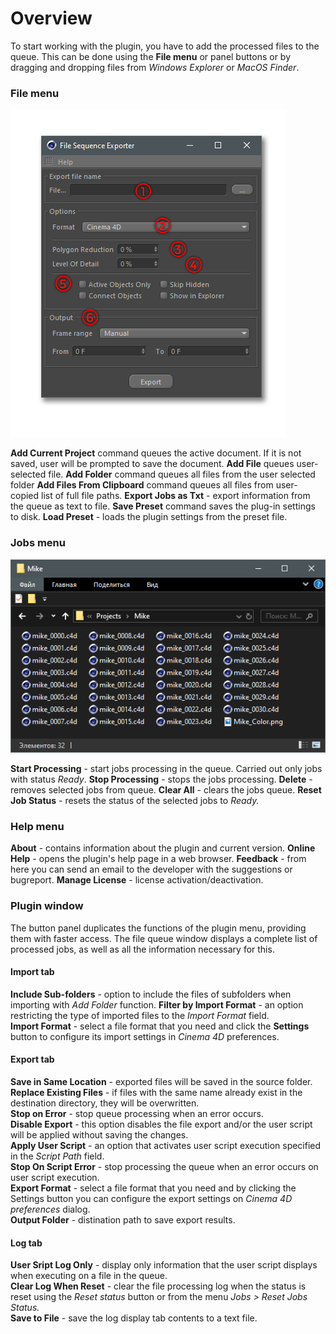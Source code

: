# Overview

To start working with the plugin, you have to add the processed files to the queue. This can be done using the **File menu** or panel buttons or by dragging and dropping files from _Windows Explorer_ or _MacOS Finder_.

### File menu

![](../.gitbook/assets/image%20%283%29.png)

**Add Current Project** command queues the active document. If it is not saved, user will be prompted to save the document. **Add File** queues user-selected file. **Add Folder** command queues all files from the user selected folder **Add Files From Clipboard** command queues all files from user-copied list of full file paths. **Export Jobs as Txt** - export information from the queue as text to file. **Save Preset** command saves the plug-in settings to disk. **Load Preset** - loads the plugin settings from the preset file.

### Jobs menu

![](../.gitbook/assets/image.png)

**Start Processing** - start jobs processing in the queue. Carried out only jobs with status _Ready_. **Stop Processing** - stops the jobs processing. **Delete** - removes selected jobs from queue. **Clear All** - clears the jobs queue. **Reset Job Status** - resets the status of the selected jobs to _Ready._

### Help menu

**About** - contains information about the plugin and current version. **Online Help** - opens the plugin's help page in a web browser. **Feedback** - from here you can send an email to the developer with the suggestions or bugreport. **Manage License** - license activation/deactivation. 

### Plugin window

The button panel duplicates the functions of the plugin menu, providing them with faster access. The file queue window displays a complete list of processed jobs, as well as all the information necessary for this.

#### Import tab

**Include Sub-folders** - option to include the files of subfolders when importing with _Add Folder_ function. **Filter by Import Format** - an option restricting the type of imported files to the _Import Format_ field.   
**Import Format** - select a file format that you need and click the **Settings** button to configure its import settings in _Cinema 4D_ preferences.

#### Export tab

**Save in Same Location** - exported files will be saved in the source folder.  
**Replace Existing Files** - if files with the same name already exist in the destination directory, they will be overwritten.   
**Stop on Error** - stop queue processing when an error occurs.  
**Disable Export** - this option disables the file export and/or the user script will be applied without saving the changes.   
**Apply User Script** - an option that activates user script execution specified in the _Script Path_ field.   
**Stop On Script Error** - stop processing the queue when an error occurs on user script execution.  
**Export Format** - select a file format that you need and by clicking the Settings button you can configure the export settings on _Cinema 4D preferences_ dialog.   
**Output Folder** - distination path to save export results.

#### Log tab

**User Sript Log Only** - display only information that the user script displays when executing on a file in the queue.  
**Clear Log When Reset** - clear the file processing log when the status is reset using the _Reset status_ button or from the menu _Jobs &gt; Reset Jobs Status._  
**Save to File** - save the log display tab contents to a text file.



